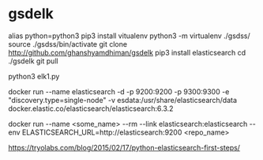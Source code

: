 # gsdelk
alias python=python3
pip3 install vitualenv
python3 -m virtualenv ./gsdss/
source ./gsdss/bin/activate
git clone http://github.com/ghanshyamdhiman/gsdelk
pip3 install elasticsearch
cd ./gsdelk
git pull

python3 elk1.py

docker run --name elasticsearch -d -p 9200:9200 -p 9300:9300 -e "discovery.type=single-node" -v esdata:/usr/share/elasticsearch/data docker.elastic.co/elasticsearch/elasticsearch:6.3.2

docker run --name <some_name> --rm --link elasticsearch:elasticsearch --env ELASTICSEARCH_URL=http://elasticsearch:9200 <repo_name>

https://tryolabs.com/blog/2015/02/17/python-elasticsearch-first-steps/
